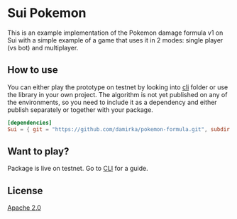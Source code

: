 # Sui Pokemon

This is an example implementation of the Pokemon damage formula v1 on Sui with a simple example of a game that uses it in 2 modes: single player (vs bot) and multiplayer.

## How to use

You can either play the prototype on testnet by looking into [cli](./cli) folder or use the library in your own project. The algorithm is not yet published on any of the environments, so you need to include it as a dependency and either publish separately or together with your package.

```toml
[dependencies]
Sui = { git = "https://github.com/damirka/pokemon-formula.git", subdir = "packages/pokemon", rev = "main" }
```

## Want to play?

Package is live on testnet. Go to [CLI](./cli) for a guide.

## License

[Apache 2.0](./LICENSE)
